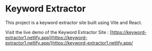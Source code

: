 # Keyword Extractor

This project is a keyword extractor site built using Vite and React.

Visit the live demo of the Keyword Extractor Site : [https://keyword-extractor1.netlify.app](https://keyword-extractor1.netlify.app/)https://keyword-extractor1.netlify.app/
